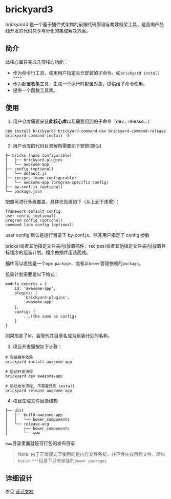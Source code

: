 # brickyard3

brickyard3 是一个基于插件式架构的前端代码管理与构建框架工具，是面向产品线开发的代码共享与分化的集成解决方案。

## 简介

此核心库只完成几项核心功能：

* 作为命令行工具，调用用户指定且已安装的子命令。如`brickyard install ****`
* 作为配置收集工具，生成一个运行时配置对象，提供给子命令使用。
* 提供一个函数工具集。

## 使用

1. 用户仓库需要安装**此核心库**以及需要用到的子命令（dev，release...）
```
npm install brickyard3 brickyard-command-dev brickyard-command-release brickyard-command-install -S
```

2. 用户仓库的代码目录解构需要如下安排(类似)

```
├─ bricks (name configurable)
│   ├── brickyard-plugins
│   └── awosome-app
├── config (optional)
│   └── default.js
├── recipes (name configurable)
│   └── awosome-app (program-specific config)
├── by-conf.js (optional)
└── package.json
```

配置可进行多级覆盖，具体优先级如下（从上到下递增）：
```
framework default config
user config (optional)
program config (optional)
command line config (optional)
```

user config 默认是运行目录下 by-conf.js，除非用户指定了 config 参数

bricks(或者其他指定文件夹内)放置插件，recipes(或者其他指定文件夹内)放置目标程序的组装计划。程序由插件组装而成。

插件可以直接是一个`npm package`，或者以`bower`管理依赖的`package`。

组装计划需要是以下格式：
```
module.exports = {
	id: 'awesome-app',
	plugins: [
		'brickyard-plugins',
		'awosome-app'
	]，
	config: {
		...(the same as config)
	}
}
```
如果指定了id，会取代其目录名成为组装计划的名称。

3. 项目开发需按如下步骤：

```shell
# 安装插件依赖
brickyard install awesome-app

# 启动开发流程
brickyard dev awesome-app
```

```
# 启动发布流程, 不需要预先 install
brickyard release awesome-app
```

4. 项目生成文件目录结构
```
├── dist
│   ├── build-awesome-app
│   │   └── bower_components
│   └── release-wcg
│       ├── bower_components
│       └── www
```
`www`目录里面就是可打包的发布目录

> Note: 由于开发模式下使用的是内存文件系统，并不会生成目标文件，所以`build-***`目录下只有安装的`bower packages`

## 详细设计

参见 [设计文档](./basement/design.md)
